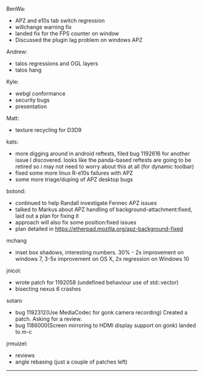BenWa:
* APZ and e10s tab switch regression
* willchange warning fix
* landed fix for the FPS counter on window
* Discussed the plugin lag problem on windows APZ



Andrew:
* talos regressions and OGL layers
* talos hang



Kyle:
* webgl conformance
* security bugs
* presentation



Matt:
* texture recycling for D3D9



kats:
* more digging around in android reftests, filed bug 1192616 for another issue I discovered. looks like the panda-based reftests are going to be retired so i may not need to worry about this at all (for dynamic toolbar)
* fixed some more linux R-e10s failures with APZ
* some more triage/duping of APZ desktop bugs



botond:
* continued to help Randall investigate Fennec APZ issues
* talked to Markus about APZ handling of background-attachment:fixed, laid out a plan for fixing it
* approach will also fix some position:fixed issues
* plan detailed in https://etherpad.mozilla.org/apz-background-fixed




mchang
* inset box shadows, interesting numbers. 30% - 2x improvement on windows 7, 3-5x improvement on OS X, 2x regression on Windows 10



jnicol:
* wrote patch for 1192058 (undefined behaviour use of std::vector)
* bisecting nexus 6 crashes



sotaro
* bug 1192312(Use MediaCodec for gonk camera recording) Created a patch. Asking for a review.
* bug 1186000(Screen mirroring to HDMI display support on gonk) landed to m-c



jrmuizel:
* reviews
* angle rebasing (just a couple of patches left)



________________


